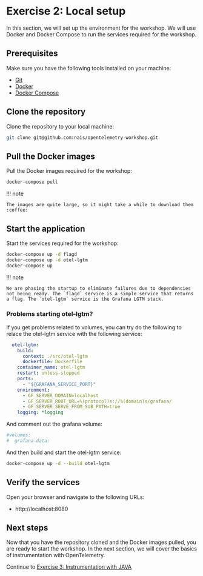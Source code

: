 # Exercise 2: Local setup

In this section, we will set up the environment for the workshop. We will use Docker and Docker Compose to run the services required for the workshop.

## Prerequisites

Make sure you have the following tools installed on your machine:

* [Git](https://git-scm.com/)
* [Docker](https://www.docker.com/)
* [Docker Compose](https://docs.docker.com/compose/)

## Clone the repository

Clone the repository to your local machine:

```bash
git clone git@github.com:nais/opentelemetry-workshop.git
```

## Pull the Docker images

Pull the Docker images required for the workshop:

```bash
docker-compose pull
```

!!! note

    The images are quite large, so it might take a while to download them :coffee:

## Start the application

Start the services required for the workshop:

```bash
docker-compose up -d flagd
docker-compose up -d otel-lgtm
docker-compose up
```

!!! note

    We are phasing the startup to eliminate failures due to dependencies not being ready. The `flagd` service is a simple service that returns a flag. The `otel-lgtm` service is the Grafana LGTM stack.

### Problems starting otel-lgtm?

If you get problems related to volumes, you can try do the following to relace the otel-lgtm service with the following service:

```yaml
  otel-lgtm:
    build:
      context: ./src/otel-lgtm
      dockerfile: Dockerfile
    container_name: otel-lgtm
    restart: unless-stopped
    ports:
      - "${GRAFANA_SERVICE_PORT}"
    environment:
      - GF_SERVER_DOMAIN=localhost
      - GF_SERVER_ROOT_URL=%(protocol)s://%(domain)s/grafana/
      - GF_SERVER_SERVE_FROM_SUB_PATH=true
    logging: *logging
```

And comment out the grafana volume:

```yaml
#volumes:
#  grafana-data:
```

And then build and start the otel-lgtm service:

```bash
docker-compose up -d --build otel-lgtm
```

## Verify the services

Open your browser and navigate to the following URLs:

* http://localhost:8080

## Next steps

Now that you have the repository cloned and the Docker images pulled, you are ready to start the workshop. In the next section, we will cover the basics of instrumentation with OpenTelemetry.

Continue to [Exercise 3: Instrumentation with JAVA](./03-instrumentation.md)